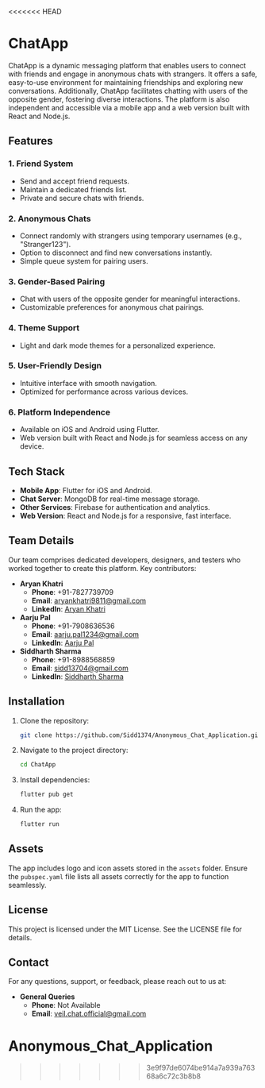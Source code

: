 <<<<<<< HEAD

# ChatApp

ChatApp is a dynamic messaging platform that enables users to connect with friends and engage in anonymous chats with strangers. It offers a safe, easy-to-use environment for maintaining friendships and exploring new conversations. Additionally, ChatApp facilitates chatting with users of the opposite gender, fostering diverse interactions. The platform is also independent and accessible via a mobile app and a web version built with React and Node.js.

## Features

### 1. **Friend System**
- Send and accept friend requests.
- Maintain a dedicated friends list.
- Private and secure chats with friends.

### 2. **Anonymous Chats**
- Connect randomly with strangers using temporary usernames (e.g., "Stranger123").
- Option to disconnect and find new conversations instantly.
- Simple queue system for pairing users.

### 3. **Gender-Based Pairing**
- Chat with users of the opposite gender for meaningful interactions.
- Customizable preferences for anonymous chat pairings.

### 4. **Theme Support**
- Light and dark mode themes for a personalized experience.

### 5. **User-Friendly Design**
- Intuitive interface with smooth navigation.
- Optimized for performance across various devices.

### 6. **Platform Independence**
- Available on iOS and Android using Flutter.
- Web version built with React and Node.js for seamless access on any device.

## Tech Stack
- **Mobile App**: Flutter for iOS and Android.
- **Chat Server**: MongoDB for real-time message storage.
- **Other Services**: Firebase for authentication and analytics.
- **Web Version**: React and Node.js for a responsive, fast interface.

## Team Details
Our team comprises dedicated developers, designers, and testers who worked together to create this platform. Key contributors:

- **Aryan Khatri**
    - **Phone**: +91-7827739709
    - **Email**: aryankhatri9811@gmail.com
    - **LinkedIn**: [Aryan Khatri](https://www.linkedin.com/in/aryankhatriak)
- **Aarju Pal**
    - **Phone**: +91-7908636536
    - **Email**: aarju.pal1234@gmail.com
    - **LinkedIn**: [Aarju Pal](https://www.linkedin.com/in/aarjupal)
- **Siddharth Sharma**
    - **Phone**: +91-8988568859
    - **Email**: sidd13704@gmail.com
    - **LinkedIn**: [Siddharth Sharma](https://www.linkedin.com/in/siddharthsharma1374)

## Installation

1. Clone the repository:
   ```bash
   git clone https://github.com/Sidd1374/Anonymous_Chat_Application.git
   ```
2. Navigate to the project directory:
   ```bash
   cd ChatApp
   ```
3. Install dependencies:
   ```bash
   flutter pub get
   ```
4. Run the app:
   ```bash
   flutter run
   ```

## Assets
The app includes logo and icon assets stored in the `assets` folder. Ensure the `pubspec.yaml` file lists all assets correctly for the app to function seamlessly.

## License
This project is licensed under the MIT License. See the LICENSE file for details.

## Contact
For any questions, support, or feedback, please reach out to us at:

- **General Queries**
    - **Phone**: Not Available
    - **Email**: veil.chat.official@gmail.com

[//]: # (    - **LinkedIn**: [ChatApp Support]&#40;https://linkedin.com/company/chatapp-support&#41;)

[//]: # (- **Website**: [www.chatapp.com]&#40;http://www.chatapp.com&#41;)

[//]: # (- **Social Media**: Follow us on [Twitter]&#40;https://twitter.com/chatapp&#41; and [Facebook]&#40;https://facebook.com/chatapp&#41;.)

[//]: # (- **Support Center**: Visit our [Help Center]&#40;http://www.chatapp.com/support&#41; for FAQs and troubleshooting.)

[//]: # (- **Business Inquiries**: Contact our team at business@chatapp.com for collaboration or partnerships.)


# Anonymous_Chat_Application
>>>>>>> 3e9f97de6074be914a7a939a76368a6c72c3b8b8
